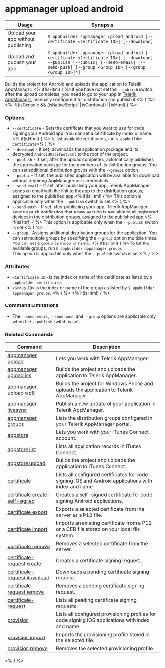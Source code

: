 appmanager upload android
==========

Usage | Synopsis
------|-------
Upload your app without publishing | `$ appbuilder appmanager upload android [--certificate <Certificate ID>] [--download]`
Upload and publish your app | `$ appbuilder appmanager upload android [--certificate <Certificate ID>] [--download] --publish [--public] [--send-email] [--send-push] [--group <Group ID> [--group <Group ID>]*]`   

Builds the project for Android and uploads the application to Telerik AppManager. <% if(isHtml) { %>If you have not set the `--publish` switch, after the upload completes, you need to go to your app in [Telerik AppManager](https://platform.telerik.com/appmanager), manually configure it for distribution and publish it.<% } %> 
<% if((isConsole && (isNativeScript || isCordova)) || isHtml) { %>
### Options
* `--certificate` - Sets the certificate that you want to use for code signing your Android app. You can set a certificate by index or name. <% if(isHtml) { %>To list available certificates, run `$ appbuilder certificate`<% } %> 
* `--download` - If set, downloads the application package and its decrypted `AndroidManifest.xml` to the root of the project.
* `--publish` - If set, after the upload completes, automatically publishes the application package for the members of its distribution groups. You can set additional distribution groups with the `--groups` option.
* `--public` - If set, the published application will be available for download without requiring AppManager user credentials.
* `--send-email` - If set, after publishing your app, Telerik AppManager sends an email with the link to the app to the distribution groups, assigned to the published app.<% if(isHtml) { %> This option is applicable only when the `--publish` switch is set.<% } %> 
* `--send-push` - If set, after publishing your app, Telerik AppManager sends a push notification that a new version is available to all registered devices in the distribution groups, assigned to the published app.<% if(isHtml) { %> This option is applicable only when the `--publish` switch is set.<% } %>
* `--group` - Assigns additional distribution groups for the application. You can set multiple groups by specifying the `--group` option multiple times. You can set a group by index or name. <% if(isHtml) { %>To list the available groups, run `$ appbuilder appmanager groups`<br/>This option is applicable only when the `--publish` switch is set.<% } %>

### Attributes
* `<Certificate ID>` is the index or name of the certificate as listed by `$ appbuilder certificate`.
* `<Group ID>` is the index or name of the group as listed by `$ appbuilder appmanager groups`.
<% } %> 
<% if(isHtml) { %> 
### Command Limitations

* The `--send-email`, `--send-push` and `--group` options are applicable only when the `--publish` switch is set.

### Related Commands

Command | Description
----------|----------
[appmanager upload](appmanager.html) | Lets you work with Telerik AppManager.
[appmanager upload ios](appmanager-upload-ios.html) | Builds the project and uploads the application to Telerik AppManager.
[appmanager upload wp8](appmanager-upload-wp8.html) | Builds the project for Windows Phone and uploads the application to Telerik AppManager.
[appmanager livesync](appmanager-livesync.html) | Publish a new update of your application in Telerik AppManager.
[appmanager groups](appmanager-groups.html) | Lists the distribution groups configured in your Telerik AppManager portal.
[appstore](appstore.html) | Lets you work with your iTunes Connect account.
[appstore list](appstore-list.html) | Lists all application records in iTunes Connect.
[appstore upload](appstore-upload.html) | Builds the project and uploads the application to iTunes Connect.
[certificate](certificate.html) | Lists all configured certificates for code signing iOS and Android applications with index and name.
[certificate create-self-signed](certificate-create-self-signed.html) | Creates a self-signed certificate for code signing Android applications.
[certificate export](certificate-export.html) | Exports a selected certificate from the server as a P12 file.
[certificate import](certificate-import.html) | Imports an existing certificate from a P12 or a CER file stored on your local file system.
[certificate remove](certificate-remove.html) | Removes a selected certificate from the server.
[certificate-request create](certificate-request-create.html) | Creates a certificate signing request.
[certificate-request download](certificate-request-download.html) | Downloads a pending certificate signing request.
[certificate-request remove](certificate-request-remove.html) | Removes a pending certificate signing request.
[certificate-request](certificate-request.html) | Lists all pending certificate signing requests.
[provision](provision.html) | Lists all configured provisioning profiles for code signing iOS applications with index and name.
[provision import](provision-import.html) | Imports the provisioning profile stored in the selected file.
[provision remove](provision-remove.html) | Removes the selected provisioning profile.
<% } %>
